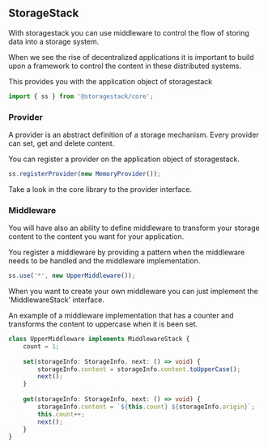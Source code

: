 ## StorageStack

With storagestack you can use middleware to control the flow of storing data into a storage system.

When we see the rise of decentralized applications it is important to build upon a framework to control the content in these distributed systems. 

This provides you with the application object of storagestack
```typescript
import { ss } from '@storagestack/core';
```

### Provider

A provider is an abstract definition of a storage mechanism. Every provider can set, get and delete content.

You can register a provider on the application object of storagestack.
```typescript
ss.registerProvider(new MemoryProvider());
```

Take a look in the core library to the provider interface.

### Middleware

You will have also an ability to define middleware to transform your storage content to the content you want for your application.

You register a middleware by providing a pattern when the middleware needs to be handled and the middleware implementation.
```typescript
ss.use('*', new UpperMiddleware());
```

When you want to create your own middleware you can just implement the 'MiddlewareStack' interface.

An example of a middleware implementation that has a counter and transforms the content to uppercase when it is been set.
```typescript
class UpperMiddleware implements MiddlewareStack {
    count = 1;
    
    set(storageInfo: StorageInfo, next: () => void) {
        storageInfo.content = storageInfo.content.toUpperCase();
        next();
    }
    
    get(storageInfo: StorageInfo, next: () => void) {
        storageInfo.content = `${this.count} ${storageInfo.origin}`;
        this.count++;
        next();
    }
}
```